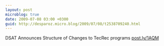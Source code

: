 ```yaml
---
layout: post
microblog: true
date: 2009-07-08 03:00 +0300
guid: http://desparoz.micro.blog/2009/07/08/t2538709240.html
---
```

DSAT Announces Structure of Changes to TecRec programs [post.ly/1AQM](http://post.ly/1AQM)
